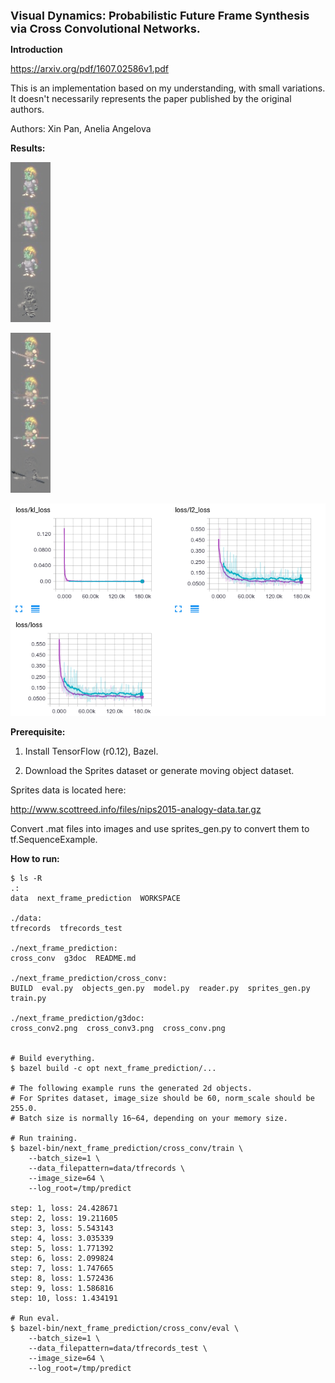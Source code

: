 <font size=4><b>Visual Dynamics: Probabilistic Future Frame Synthesis via Cross Convolutional Networks.</b></font>

<b>Introduction</b>

https://arxiv.org/pdf/1607.02586v1.pdf

This is an implementation based on my understanding, with small
variations. It doesn't necessarily represents the paper published
by the original authors.

Authors: Xin Pan, Anelia Angelova

<b>Results:</b>

![Sample1](g3doc/cross_conv.png)

![Sample2](g3doc/cross_conv2.png)

![Loss](g3doc/cross_conv3.png)

<b>Prerequisite:</b>

1. Install TensorFlow (r0.12), Bazel.

2. Download the Sprites dataset or generate moving object dataset.

Sprites data is located here:

http://www.scottreed.info/files/nips2015-analogy-data.tar.gz

Convert .mat files into images and use sprites_gen.py to convert them
to tf.SequenceExample.

<b>How to run:</b>

```shell
$ ls -R
.:
data  next_frame_prediction  WORKSPACE

./data:
tfrecords  tfrecords_test

./next_frame_prediction:
cross_conv  g3doc  README.md

./next_frame_prediction/cross_conv:
BUILD  eval.py  objects_gen.py  model.py  reader.py  sprites_gen.py  train.py

./next_frame_prediction/g3doc:
cross_conv2.png  cross_conv3.png  cross_conv.png


# Build everything.
$ bazel build -c opt next_frame_prediction/...

# The following example runs the generated 2d objects.
# For Sprites dataset, image_size should be 60, norm_scale should be 255.0.
# Batch size is normally 16~64, depending on your memory size.

# Run training.
$ bazel-bin/next_frame_prediction/cross_conv/train \
    --batch_size=1 \
    --data_filepattern=data/tfrecords \
    --image_size=64 \
    --log_root=/tmp/predict

step: 1, loss: 24.428671
step: 2, loss: 19.211605
step: 3, loss: 5.543143
step: 4, loss: 3.035339
step: 5, loss: 1.771392
step: 6, loss: 2.099824
step: 7, loss: 1.747665
step: 8, loss: 1.572436
step: 9, loss: 1.586816
step: 10, loss: 1.434191

# Run eval.
$ bazel-bin/next_frame_prediction/cross_conv/eval \
    --batch_size=1 \
    --data_filepattern=data/tfrecords_test \
    --image_size=64 \
    --log_root=/tmp/predict
```
